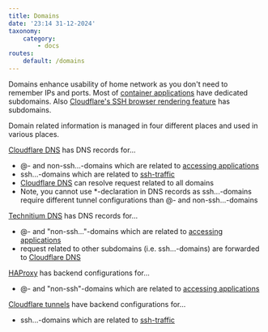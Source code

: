 ```yaml
---
title: Domains
date: '23:14 31-12-2024'
taxonomy:
    category:
        - docs
routes:
    default: /domains
---
```


Domains enhance usability of home network as you don't need to remember IPs and ports. Most of [container applications](/container-applications) have dedicated subdomains. Also [Cloudflare's SSH browser rendering feature](/ssh-from-outside-of-home-network) has subdomains. 

Domain related information is managed in four different places and used in various places.

[Cloudflare DNS](/cloudflare) has DNS records for...
* @- and non-ssh...-domains which are related to [accessing applications](/access-to-applications)
* ssh...-domains which are related to [ssh-traffic](/ssh-from-outside-of-home-network)
* [Cloudflare DNS](/cloudflare) can resolve request related to all domains
* Note, you cannot use \*-declaration in DNS records as ssh...-domains require different tunnel configurations than @- and non-ssh...-domains 

[Technitium DNS](/technitium-dns) has DNS records for...
* @- and "non-ssh..."-domains which are related to [accessing applications](/access-to-applications)
* request related to other subdomains (i.e. ssh...-domains) are forwarded to [Cloudflare DNS](/cloudflare)

[HAProxy](/haproxy) has backend configurations for...
* @- and "non-ssh"-domains which are related to [accessing applications](/access-to-applications)

[Cloudflare tunnels](/cloudflare) have backend configurations for...
* ssh...-domains which are related to [ssh-traffic](/ssh-from-outside-of-home-network)